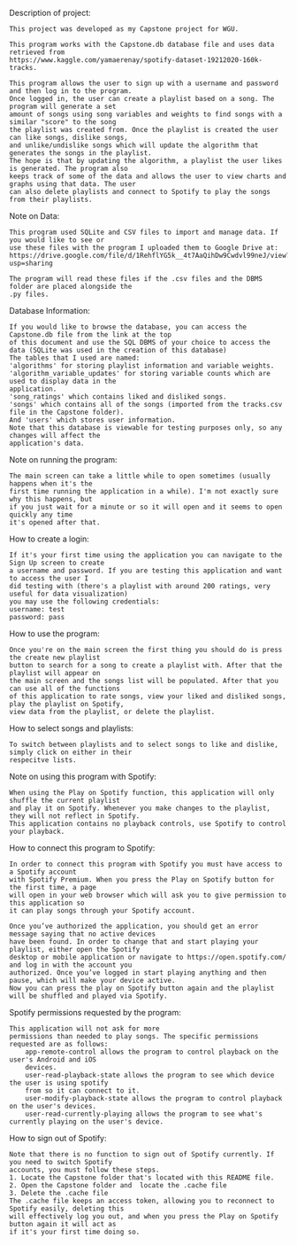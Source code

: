Description of project:

	This project was developed as my Capstone project for WGU.
	
	This program works with the Capstone.db database file and uses data retrieved from
	https://www.kaggle.com/yamaerenay/spotify-dataset-19212020-160k-tracks. 
	
	This program allows the user to sign up with a username and password and then log in to the program. 
	Once logged in, the user can create a playlist based on a song. The program will generate a set 
	amount of songs using song variables and weights to find songs with a similar "score" to the song 
	the playlist was created from. Once the playlist is created the user can like songs, dislike songs, 
	and unlike/undislike songs which will update the algorithm that generates the songs in the playlist. 
	The hope is that by updating the algorithm, a playlist the user likes is generated. The program also 
	keeps track of some of the data and allows the user to view charts and graphs using that data. The user 
	can also delete playlists and connect to Spotify to play the songs from their playlists.

Note on Data:

	This program used SQLite and CSV files to import and manage data. If you would like to see or
	use these files with the program I uploaded them to Google Drive at:
	https://drive.google.com/file/d/1RehflYG5k__4t7AaQihDw9Cwdvl99neJ/view?usp=sharing
	
	The program will read these files if the .csv files and the DBMS folder are placed alongside the
	.py files.

Database Information:

	If you would like to browse the database, you can access the Capstone.db file from the link at the top 
	of this document and use the SQL DBMS of your choice to access the data (SQLite was used in the creation of this database)
	The tables that I used are named: 
	'algorithms' for storing playlist information and variable weights. 
	'algorithm_variable_updates' for storing variable counts which are used to display data in the 
	application. 
	'song_ratings' which contains liked and disliked songs. 
	'songs' which contains all of the songs (imported from the tracks.csv file in the Capstone folder). 
	And 'users' which stores user information. 
	Note that this database is viewable for testing purposes only, so any changes will affect the 
	application's data.

Note on running the program:

	The main screen can take a little while to open sometimes (usually happens when it's the
	first time running the application in a while). I'm not exactly sure why this happens, but
	if you just wait for a minute or so it will open and it seems to open quickly any time
	it's opened after that.

How to create a login:

	If it's your first time using the application you can navigate to the Sign Up screen to create
	a username and password. If you are testing this application and want to access the user I
	did testing with (there's a playlist with around 200 ratings, very useful for data visualization)
	you may use the following credentials:
	username: test
	password: pass

How to use the program:

	Once you're on the main screen the first thing you should do is press the create new playlist 
	button to search for a song to create a playlist with. After that the playlist will appear on
	the main screen and the songs list will be populated. After that you can use all of the functions
	of this application to rate songs, view your liked and disliked songs, play the playlist on Spotify,
	view data from the playlist, or delete the playlist.

How to select songs and playlists:

	To switch between playlists and to select songs to like and dislike, simply click on either in their
	respecitve lists.

Note on using this program with Spotify:

	When using the Play on Spotify function, this application will only shuffle the current playlist
	and play it on Spotify. Whenever you make changes to the playlist, they will not reflect in Spotify.
	This application contains no playback controls, use Spotify to control your playback.

How to connect this program to Spotify:

	In order to connect this program with Spotify you must have access to a Spotify account 
	with Spotify Premium. When you press the Play on Spotify button for the first time, a page 
	will open in your web browser which will ask you to give permission to this application so 
	it can play songs through your Spotify account. 

	Once you’ve authorized the application, you should get an error message saying that no active devices 
	have been found. In order to change that and start playing your playlist, either open the Spotify 
	desktop or mobile application or navigate to https://open.spotify.com/ and log in with the account you 
	authorized. Once you’ve logged in start playing anything and then pause, which will make your device active. 
	Now you can press the play on Spotify button again and the playlist will be shuffled and played via Spotify.

Spotify permissions requested by the program:

	This application will not ask for more 
	permissions than needed to play songs. The specific permissions requested are as follows:
		app-remote-control allows the program to control playback on the user's Android and iOS 
		devices.
		user-read-playback-state allows the program to see which device the user is using spotify 
		from so it can connect to it.
		user-modify-playback-state allows the program to control playback on the user's devices.
		user-read-currently-playing allows the program to see what's currently playing on the user's device.

How to sign out of Spotify:

	Note that there is no function to sign out of Spotify currently. If you need to switch Spotify
	accounts, you must follow these steps.
	1. Locate the Capstone folder that's located with this README file.
	2. Open the Capstone folder and  locate the .cache file
	3. Delete the .cache file
	The .cache file keeps an access token, allowing you to reconnect to Spotify easily, deleting this 
	will effectively log you out, and when you press the Play on Spotify button again it will act as 
	if it's your first time doing so.
